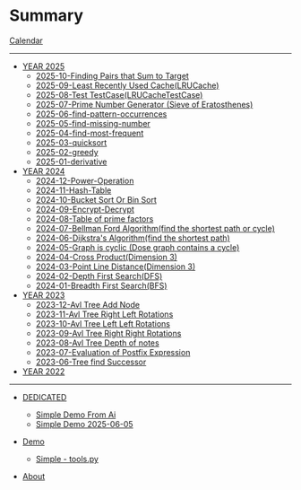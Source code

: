 # Summary

[Calendar](./calendar.md)

---

- [YEAR 2025]()
  - [2025-10-Finding Pairs that Sum to Target](./2025/10-find-pairs.md)
  - [2025-09-Least Recently Used Cache(LRUCache)](./2025/09-LRUCache.md)
  - [2025-08-Test TestCase(LRUCacheTestCase)](./2025/08-Test-TestCase-LRUCacheTestCase.md)
  - [2025-07-Prime Number Generator (Sieve of Eratosthenes)](./2025/07-Sieve-of-Eratothenes.md)
  - [2025-06-find-pattern-occurrences](./2025/06-find-pattern-occurrences.md)
  - [2025-05-find-missing-number](./2025/05-find-missing-number.md)
  - [2025-04-find-most-frequent](./2025/04-find-most-frequent.md)
  - [2025-03-quicksort](./2025/03-quicksort.md)
  - [2025-02-greedy](./2025/02-greedy.md)
  - [2025-01-derivative](./2025/01-Derivative.md)
- [YEAR 2024]()
  - [2024-12-Power-Operation](./2024/12-Power-Operation.md)
  - [2024-11-Hash-Table](./2024/11-Hash-table.md)
  - [2024-10-Bucket Sort Or Bin Sort](./2024/10-BucketSort-or-BinSort.md)
  - [2024-09-Encrypt-Decrypt](./2024/09-Encrypt-Decrypt.md)
  - [2024-08-Table of prime factors](./2024/08-Table-of-prime-factors.md)
  - [2024-07-Bellman Ford Algorithm(find the shortest path or cycle)](./2024/07-Bellman-Ford-Algorithm.md)
  - [2024-06-Dijkstra's Algorithm(find the shortest path)](./2024/06-Dijkstra-algorithm.md)
  - [2024-05-Graph is cyclic (Dose graph contains a cycle)](./2024/05-graph-is-cyclic.md)
  - [2024-04-Cross Product(Dimension 3)](./2024/04-cross-product.md)
  - [2024-03-Point Line Distance(Dimension 3)](./2024/03-point-line-distance.md)
  - [2024-02-Depth First Search(DFS)](./2024/02-depth-first-search.md)
  - [2024-01-Breadth First Search(BFS)](./2024/01-breadth-first-search.md)
- [YEAR 2023]()
  - [2023-12-Avl Tree Add Node](./2023/12-AvlTree-Add-Node.md)
  - [2023-11-Avl Tree Right Left Rotations](./2023/11-AvlTree-Right-Left-Rotations.md)
  - [2023-10-Avl Tree Left Left Rotations](./2023/10-AvlTree-Left-Left-Rotations.md)
  - [2023-09-Avl Tree Right Right Rotations](./2023/09-AvlTree-Right-Right-rotations.md)
  - [2023-08-Avl Tree Depth of notes](./2023/08-AvlTree-Depth-of-nodes.md)
  - [2023-07-Evaluation of Postfix Expression](./2023/07-Evaluation-of-Postfix-Expression.md)
  - [2023-06-Tree find Successor](./2023/06-Tree-find-Successor.md)
- [YEAR 2022]()

---

- [DEDICATED]()
  - [Simple Demo From Ai](./dedicated/simple_demo_from_ai.md)
  - [Simple Demo 2025-06-05](./dedicated/simple_demo_20250605.md)

- [Demo]()
  - [Simple - tools.py](./demos/tools.md)
- [About](./about.md)

